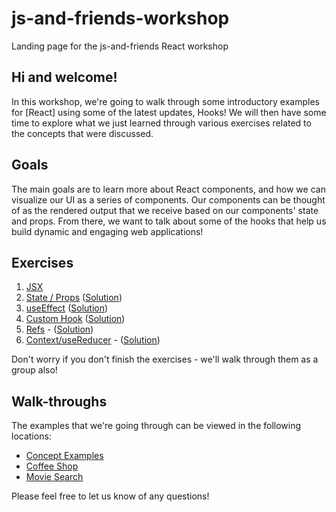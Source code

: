 # js-and-friends-workshop
Landing page for the js-and-friends React workshop

## Hi and welcome!

In this workshop, we're going to walk through some introductory examples for [React] using some of the latest updates, Hooks! We will then have some time to explore what we just learned through various exercises related to the concepts that were discussed. 

## Goals

The main goals are to learn more about React components, and how we can visualize our UI as a series of components. Our components can be thought of as the rendered output that we receive based on our components' state and props. From there, we want to talk about some of the hooks that help us build dynamic and engaging web applications!

## Exercises

1. [JSX](https://codesandbox.io/s/js-and-friends-jsx-dt0bg)
1. [State / Props](https://codesandbox.io/s/js-and-friends-state-props-16y54) ([Solution](https://codesandbox.io/s/js-and-friends-state-props-solution-h0wu2))
1. [useEffect](https://codesandbox.io/s/js-and-friends-use-effect-gn6jr) ([Solution](https://codesandbox.io/s/js-and-friends-use-effect-solution-9ihls))
1. [Custom Hook](https://codesandbox.io/s/js-and-friends-custom-hook-wgkl3) ([Solution](https://codesandbox.io/s/js-and-friends-custom-hook-solution-0kzs6))
1. [Refs](https://codesandbox.io/s/js-and-friends-refs-ndc1w) - ([Solution](https://codesandbox.io/s/js-and-friends-refs-solution-27pyn))
1. [Context/useReducer](https://codesandbox.io/s/js-and-friends-context-reducer-dtewm) - ([Solution](https://codesandbox.io/s/js-and-friends-context-reducer-solution-g7itx))

Don't worry if you don't finish the exercises - we'll walk through them as a group also!

## Walk-throughs

The examples that we're going through can be viewed in the following locations:

- [Concept Examples](https://codesandbox.io/s/github/ryanlanciaux/js-and-friends-walkthru-examples/tree/master/)
- [Coffee Shop](https://github.com/ryanlanciaux/coffee-shop-example)
- [Movie Search](https://github.com/blkmutt/js-and-friends-movie-example)

Please feel free to let us know of any questions!
